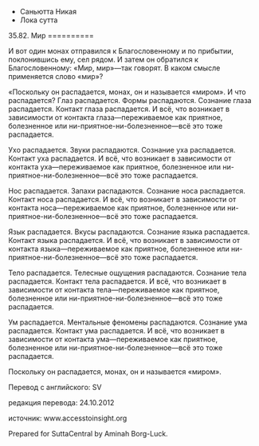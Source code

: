 









* Саньютта Никая
* Лока сутта


35\.82\. Мир
\=\=\=\=\=\=\=\=\=\=



И вот один монах отправился к Благословенному и по прибытии, поклонившись ему, сел рядом\. И затем он обратился к Благословенному: «Мир, мир»—так говорят\. В каком смысле применяется слово «мир»?


«Поскольку он распадается, монах, он и называется «миром»\. И что распадается? Глаз распадается\. Формы распадаются\. Сознание глаза распадается\. Контакт глаза распадается\. И всё, что возникает в зависимости от контакта глаза—переживаемое как приятное, болезненное или ни\-приятное\-ни\-болезненное—всё это тоже распадается\.


Ухо распадается\. Звуки распадаются\. Сознание уха распадается\. Контакт уха распадается\. И всё, что возникает в зависимости от контакта уха—переживаемое как приятное, болезненное или ни\-приятное\-ни\-болезненное—всё это тоже распадается\.


Нос распадается\. Запахи распадаются\. Сознание носа распадается\. Контакт носа распадается\. И всё, что возникает в зависимости от контакта носа—переживаемое как приятное, болезненное или ни\-приятное\-ни\-болезненное—всё это тоже распадается\.


Язык распадается\. Вкусы распадаются\. Сознание языка распадается\. Контакт языка распадается\. И всё, что возникает в зависимости от контакта языка—переживаемое как приятное, болезненное или ни\-приятное\-ни\-болезненное—всё это тоже распадается\.


Тело распадается\. Телесные ощущения распадаются\. Сознание тела распадается\. Контакт тела распадается\. И всё, что возникает в зависимости от контакта тела—переживаемое как приятное, болезненное или ни\-приятное\-ни\-болезненное—всё это тоже распадается\.


Ум распадается\. Ментальные феномены распадаются\. Сознание ума распадается\. Контакт ума распадается\. И всё, что возникает в зависимости от контакта ума—переживаемое как приятное, болезненное или ни\-приятное\-ни\-болезненное—всё это тоже распадается\.


Поскольку он распадается, монах, он и называется «миром»\.



Перевод с английского: SV


редакция перевода: 24\.10\.2012


источник: www\.accesstoinsight\.org


Prepared for SuttaCentral by Aminah Borg\-Luck\.






